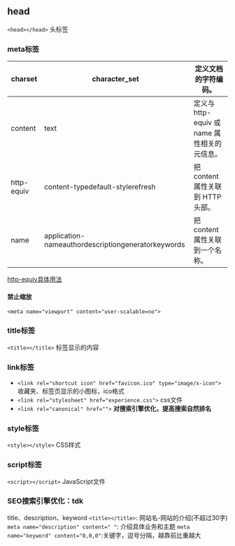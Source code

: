## head
`<head></head>`
头标签
### meta标签
| charset    | character_set                                    | 定义文档的字符编码。                         |
| ---------- | -------------------------------------------------- | -------------------------------------------- |
| content    | text                                            | 定义与 http-equiv 或 name 属性相关的元信息。 |
| http-equiv | content-typedefault-stylerefresh                   | 把 content 属性关联到 HTTP 头部。            |
| name       | application-nameauthordescriptiongeneratorkeywords | 把 content 属性关联到一个名称。              |
[http-equiv具体用法](https://www.cnblogs.com/dreamaker/p/10576750.html)
#### 禁止缩放
`<meta name="viewport" content="user-scalable=no">`
### title标签
`<title></title>`
标签显示的内容
### link标签
- `<link rel="shortcut icon" href="favicon.ico" type="image/x-icon">`
收藏夹、标签页显示的小图标，ico格式
- `<link rel="stylesheet" href="experience.css">`
css文件
- `<link rel="canonical" href="">`
**对搜索引擎优化，提高搜索自然排名**
### style标签
`<style></style>`
CSS样式
### script标签
`<script></script>`
JavaScript文件
### SEO搜索引擎优化：tdk
title、description、keyword
`<title></title>`: 网站名-网站的介绍(不超过30字)
`meta name="description" content=" "`: 介绍具体业务和主题
`meta name="keyword" content="0,0,0"`:关键字，逗号分隔，越靠前比重越大